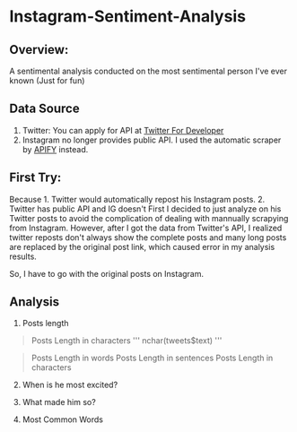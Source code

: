 # Instagram-Sentiment-Analysis

## Overview:
A sentimental analysis conducted on the most sentimental person I've ever known (Just for fun)

## Data Source
1. Twitter: You can apply for API at [Twitter For Developer](https://developer.twitter.com/en/docs)
2. Instagram no longer provides public API. I used the automatic scraper by [APIFY](https://apify.com/) instead.

## First Try:
Because 1. Twitter would automatically repost his Instagram posts. 2. Twitter has public API and IG doesn't
First I decided to just analyze on his Twitter posts to avoid the complication of dealing with mannually scrapying from Instagram.
However, after I got the data from Twitter's API, I realized twitter reposts don't always show the complete posts and many long posts are replaced by the original post link, which caused error in my analysis results.

So, I have to go with the original posts on Instagram.

## Analysis
1. Posts length 
> Posts Length in characters
  '''
  nchar(tweets$text)
  '''

> Posts Length in words
> Posts Length in sentences
> Posts Length in characters

2. When is he most excited?

3. What made him so?

4. Most Common Words












